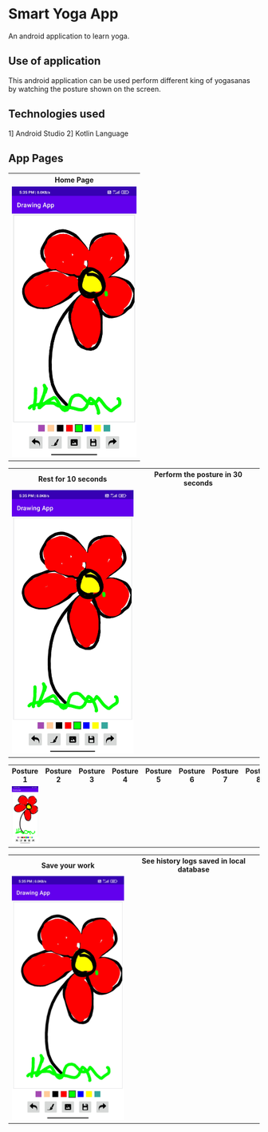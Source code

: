 # Smart Yoga App
An android application to learn yoga.

## Use of application
This android application can be used perform different king of yogasanas by watching the posture shown on the screen.

## Technologies used
1] Android Studio
2] Kotlin Language


## App Pages
<table>
  <tr>
    <th>Home Page</th>
  </tr>
  <tr>
	<td> <img src="https://github.com/vinodpatildev/Drawing-App/blob/master/screenshots%20of%20app/drawing_app_1.jpg" width="250" /> </td>
</table>

<table>
  <tr>
    <th>Rest for 10 seconds</th>
    <th>Perform the posture in 30 seconds</th>
  </tr>
  <tr>
	<td> <img src="https://github.com/vinodpatildev/Drawing-App/blob/master/screenshots%20of%20app/drawing_app_1.jpg" width="250" /> </td>
</table>

<table>
  <tr>
	<th>Posture 1</th>
	<th>Posture 2</th>
	<th>Posture 3</th>
	<th>Posture 4</th>
	<th>Posture 5</th>
	<th>Posture 6</th>
	<th>Posture 7</th>
	<th>Posture 8</th>
	<th>Posture 9</th>
	<th>Posture 10</th>
	<th>Posture 11</th>
	<th>Posture 12</th>
  </tr>
  <tr>
	<td> <img src="https://github.com/vinodpatildev/Drawing-App/blob/master/screenshots%20of%20app/drawing_app_1.jpg" width="250" /> </td>
</table>

<table>
  <tr>
      <th>Save your work</th>
	<th>See history logs saved in local database</th>
	
  </tr>
  <tr>
	<td> <img src="https://github.com/vinodpatildev/Drawing-App/blob/master/screenshots%20of%20app/drawing_app_1.jpg" width="250" /> </td>
</table>